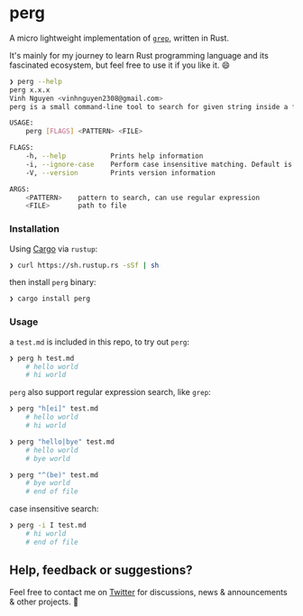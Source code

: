 # perg

A micro lightweight implementation of [`grep`](http://man7.org/linux/man-pages/man1/grep.1.html), written in Rust.

It's mainly for my journey to learn Rust programming language and its fascinated ecosystem, but feel free to use it if you like it. :smile:

```bash
❯ perg --help
perg x.x.x
Vinh Nguyen <vinhnguyen2308@gmail.com>
perg is a small command-line tool to search for given string inside a file

USAGE:
    perg [FLAGS] <PATTERN> <FILE>

FLAGS:
    -h, --help           Prints help information
    -i, --ignore-case    Perform case insensitive matching. Default is case sensitive.
    -V, --version        Prints version information

ARGS:
    <PATTERN>    pattern to search, can use regular expression
    <FILE>       path to file
```

### Installation

Using [Cargo](https://doc.rust-lang.org/cargo/getting-started/installation.html) via `rustup`:

```bash
❯ curl https://sh.rustup.rs -sSf | sh
```

then install `perg` binary:

```bash
❯ cargo install perg
```

### Usage

a `test.md` is included in this repo, to try out `perg`:
```bash
❯ perg h test.md
    # hello world
    # hi world
```

`perg` also support regular expression search, like `grep`:
```bash
❯ perg "h[ei]" test.md
    # hello world
    # hi world

❯ perg "hello|bye" test.md
    # hello world
    # bye world

❯ perg "^(be)" test.md
    # bye world
    # end of file
```

case insensitive search:
```bash
❯ perg -i I test.md
    # hi world
    # end of file
```

## Help, feedback or suggestions?

Feel free to contact me on [Twitter](https://twitter.com/vinhnx) for discussions, news & announcements & other projects. :rocket:
